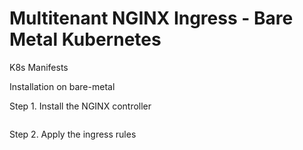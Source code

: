 # Multitenant NGINX Ingress - Bare Metal Kubernetes
K8s Manifests

Installation on bare-metal

Step 1. Install the NGINX controller

```kubectl apply -f nginx-controller.yml
```

Step 2. Apply the ingress rules

```kubecl apply -f ingress.yml
```
